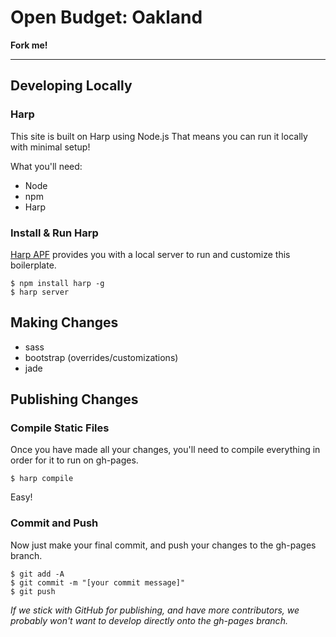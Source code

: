# Open Budget: Oakland

__Fork me!__

---
## Developing Locally

### Harp

This site is built on Harp using Node.js That means you can run it locally with minimal setup!

What you'll need: 
- Node
- npm
- Harp

### Install & Run Harp

[Harp APF](http://github.com/sintaxi/harp) provides you with a local server to run and customize this boilerplate.

```
$ npm install harp -g
$ harp server
```

## Making Changes

- sass
- bootstrap (overrides/customizations)
- jade

## Publishing Changes
### Compile Static Files

Once you have made all your changes, you'll need to compile everything in order for it to run on gh-pages.
```
$ harp compile
```
Easy!
### Commit and Push
Now just make your final commit, and push your changes to the gh-pages branch.
```
$ git add -A
$ git commit -m "[your commit message]"
$ git push
```
_If we stick with GitHub for publishing, and have more contributors, we probably won't want to develop directly onto the gh-pages branch._
